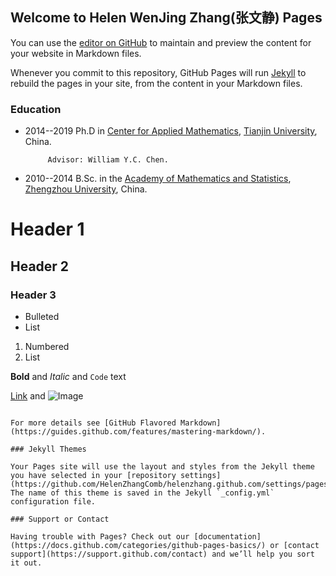 ## Welcome to Helen WenJing Zhang(张文静) Pages

You can use the [editor on GitHub](https://github.com/HelenZhangComb/helenzhang.github.com/edit/gh-pages/index.md) to maintain and preview the content for your website in Markdown files.

Whenever you commit to this repository, GitHub Pages will run [Jekyll](https://jekyllrb.com/) to rebuild the pages in your site, from the content in your Markdown files.

### Education

- 2014--2019 Ph.D in [Center for Applied Mathematics](http://cam.tju.edu.cn/), [Tianjin University](http://www.tju.edu.cn/), China.

           Advisor: William Y.C. Chen.
- 2010--2014 B.Sc. in the [Academy of Mathematics and Statistics](http://www5.zzu.edu.cn/math/), [Zhengzhou University](http://www.zzu.edu.cn/), China.

# Header 1
## Header 2
### Header 3

- Bulleted
- List

1. Numbered
2. List

**Bold** and _Italic_ and `Code` text

[Link](url) and ![Image](src)
```

For more details see [GitHub Flavored Markdown](https://guides.github.com/features/mastering-markdown/).

### Jekyll Themes

Your Pages site will use the layout and styles from the Jekyll theme you have selected in your [repository settings](https://github.com/HelenZhangComb/helenzhang.github.com/settings/pages). The name of this theme is saved in the Jekyll `_config.yml` configuration file.

### Support or Contact

Having trouble with Pages? Check out our [documentation](https://docs.github.com/categories/github-pages-basics/) or [contact support](https://support.github.com/contact) and we’ll help you sort it out.
